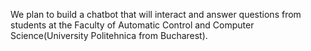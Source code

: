 We plan to build a chatbot that will interact and answer questions from students at the Faculty of Automatic Control and Computer Science(University Politehnica from Bucharest).